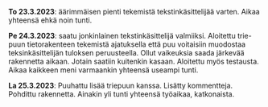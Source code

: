 **To 23.3.2023**: äärimmäisen pienti tekemistä tekstinkäsittelijää varten. Aikaa yhteensä ehkä noin tunti.

**Pe 24.3.2023**: saatu jonkinlainen tekstinkäsittelijä valmiiksi. Aloitettu trie-puun tietorakenteen tekemistä ajatuksella että puu 
voitaisiin muodostaa teksinkäsittelijän tuloksen peruusteella. Ollut vaikeuksia saada järkevää rakennetta aikaan. Jotain saatiin kuitenkin kasaan.
Aloitettu myös testausta. Aikaa kaikkeen meni varmaankin yhteensä useampi tunti.

**La 25.3.2023**: Puuhattu lisää triepuun kanssa. Lisätty kommentteja. Pohdittu rakennetta. Ainakin yli tunti yhteensä työaikaa, katkonaista.
